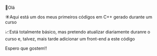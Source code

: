 👋Olá 

☀️Aqui está um dos meus primeiros códigos em C++ gerado durante um curso


📈Está totalmente básico, mas pretendo atualizar diariamente duranre o curso e, talvez, mais tarde adicionar um front-end a este código


Espero que gostem!!
